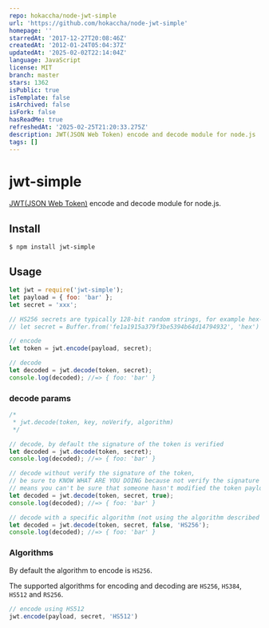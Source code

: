 ```yaml
---
repo: hokaccha/node-jwt-simple
url: 'https://github.com/hokaccha/node-jwt-simple'
homepage: ''
starredAt: '2017-12-27T20:08:46Z'
createdAt: '2012-01-24T05:04:37Z'
updatedAt: '2025-02-02T22:14:04Z'
language: JavaScript
license: MIT
branch: master
stars: 1362
isPublic: true
isTemplate: false
isArchived: false
isFork: false
hasReadMe: true
refreshedAt: '2025-02-25T21:20:33.275Z'
description: JWT(JSON Web Token) encode and decode module for node.js
tags: []
---
```


# jwt-simple

[JWT(JSON Web Token)](http://self-issued.info/docs/draft-jones-json-web-token.html) encode and decode module for node.js.

## Install

    $ npm install jwt-simple

## Usage

```javascript
let jwt = require('jwt-simple');
let payload = { foo: 'bar' };
let secret = 'xxx';

// HS256 secrets are typically 128-bit random strings, for example hex-encoded:
// let secret = Buffer.from('fe1a1915a379f3be5394b64d14794932', 'hex')

// encode
let token = jwt.encode(payload, secret);

// decode
let decoded = jwt.decode(token, secret);
console.log(decoded); //=> { foo: 'bar' }
```

### decode params

```javascript
/*
 * jwt.decode(token, key, noVerify, algorithm)
 */

// decode, by default the signature of the token is verified
let decoded = jwt.decode(token, secret);
console.log(decoded); //=> { foo: 'bar' }

// decode without verify the signature of the token,
// be sure to KNOW WHAT ARE YOU DOING because not verify the signature
// means you can't be sure that someone hasn't modified the token payload
let decoded = jwt.decode(token, secret, true);
console.log(decoded); //=> { foo: 'bar' }

// decode with a specific algorithm (not using the algorithm described in the token payload)
let decoded = jwt.decode(token, secret, false, 'HS256');
console.log(decoded); //=> { foo: 'bar' }
```

### Algorithms

By default the algorithm to encode is `HS256`.

The supported algorithms for encoding and decoding are `HS256`, `HS384`, `HS512` and `RS256`.

```javascript
// encode using HS512
jwt.encode(payload, secret, 'HS512')
```
